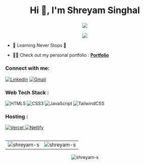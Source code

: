 <h1 align="center">Hi 👋, I'm Shreyam Singhal</h1>
<h3 align="center"> <img src="https://readme-typing-svg.herokuapp.com?font=Fira+Code&pause=1000&color=38F7A2&width=435&lines=An+Aspiring+Frontend+Developer" /> </h3>
<p align="center"><img src="https://readme-typing-svg.herokuapp.com/?font=Mitr&color=FAFF00&size=30&center=true&vCenter=true&lines=Hi%2C+Nice+to+meet+you+!!;I+am+learning+to+code+...;Be+Consistent.+Have+a+good+day+!!"></p>


- 🌱 Learning Never Stops 🚀

<!-- - 💬 Ask me about **Web Development, Java, DBMS, MySQL** -->

- 👨‍💻 Check out my personal portfolio : **<a href="https://personalportfoliowebsitee.netlify.app/" target="_blank">Portfolio</a>**


<h3 align="left">Connect with me:</h3>
<div align="left">
  <a href="https://www.linkedin.com/in/shreyam-singhal-a1422a22b/"><img alt="LinkedIn" src="https://img.shields.io/badge/linkedin-%230077B5.svg?style=for-the-badge&logo=linkedin&logoColor=white"/></a>
  <a href="mailto:shreyamsinghal.student@gmail.com"><img alt="Gmail" src="https://img.shields.io/badge/Gmail-D14836?style=for-the-badge&logo=gmail&logoColor=white"/></a>
   <!-- <a href="https://www.instagram.com/"><img alt="Instagram" src="https://img.shields.io/badge/Instagram-E4405F?style=for-the-badge&logo=instagram&logoColor=white"/></a> -->
  
</div>

<h3 align="left">Web Tech Stack :</h3>
<div align="left">
<img alt="HTML5" src="https://img.shields.io/badge/html5-%23E34F26.svg?style=for-the-badge&logo=html5&logoColor=white"/>
<img alt="CSS3" src="https://img.shields.io/badge/css3-%231572B6.svg?style=for-the-badge&logo=css3&logoColor=white"/> 
<img alt="JavaScript" src="https://img.shields.io/badge/javascript-%23323330.svg?style=for-the-badge&logo=javascript&logoColor=%23F7DF1E"/> 
<!-- <img alt="jQuery" src="https://img.shields.io/badge/jquery-%230769AD.svg?style=for-the-badge&logo=jquery&logoColor=white"/>  -->
<img alt="TailwindCSS" src="https://img.shields.io/badge/Tailwind_CSS-38B2AC?style=for-the-badge&logo=tailwind-css&logoColor=white"/>
<!-- <img alt="Bootstrap" src="https://img.shields.io/badge/bootstrap-%23563D7C.svg?style=for-the-badge&logo=bootstrap&logoColor=white"/> -->
<!-- <img alt="sass" src="https://img.shields.io/badge/Sass-CC6699?style=for-the-badge&logo=sass&logoColor=white"/> -->
<br>
<!-- <img alt="PHP" src="https://img.shields.io/badge/php-%23777BB4.svg?style=for-the-badge&logo=php&logoColor=white"/> -->
<!-- <img alt="NodeJS" src="https://img.shields.io/badge/node.js-%2343853D.svg?style=for-the-badge&logo=node-dot-js&logoColor=white"/> -->
<!-- <img alt="ExpressJS" src="https://img.shields.io/badge/Express.js-000000?style=for-the-badge&logo=express&logoColor=white"/> -->
<!-- <img alt="React" src="https://img.shields.io/badge/react-%2320232a.svg?style=for-the-badge&logo=react&logoColor=%2361DAFB"/> -->
<!-- <img alt="mui" src="https://img.shields.io/badge/Material%20UI-007FFF?style=for-the-badge&logo=mui&logoColor=white"/> -->
<!-- <img alt="chakraui" src="https://img.shields.io/badge/Chakra--UI-319795?style=for-the-badge&logo=chakra-ui&logoColor=white"/> -->
<!-- <img alt="Redux" src="https://img.shields.io/badge/Redux-593D88?style=for-the-badge&logo=redux&logoColor=white"/> -->
<!-- <img alt="NextJS" src="https://img.shields.io/badge/next.js-000000?style=for-the-badge&logo=nextdotjs&logoColor=white"/> -->
<!-- <img alt="sockteio" src="https://img.shields.io/badge/Socket.io-010101?&style=for-the-badge&logo=Socket.io&logoColor=white"/> -->
</div>

<h3 align="left">Hosting :</h3>
<div align="left">
<!--   <img alt="AWS" src="https://img.shields.io/badge/Amazon_AWS-FF9900?style=for-the-badge&logo=amazonaws&logoColor=white"/> -->
  <!-- <img alt="DigitalOcean" src="https://img.shields.io/badge/DigitalOcean-%230167ff.svg?style=for-the-badge&logo=digitalOcean&logoColor=white"/> -->
  <!-- <img alt="Firebase" src="https://img.shields.io/badge/firebase-%23039BE5.svg?style=for-the-badge&logo=firebase"/> -->
  <!-- <img alt="Heroku" src="https://img.shields.io/badge/heroku-%23430098.svg?style=for-the-badge&logo=heroku&logoColor=white"/> -->
  <a href="https://vercel.com/shreyam-singhals-projects"><img alt="Vercel" src="https://img.shields.io/badge/Vercel-000000?style=for-the-badge&logo=vercel&logoColor=white"/>
  <a href="https://app.netlify.com/teams/imshreyam/overview"><img alt="Netlify" src="https://img.shields.io/badge/Netlify-00C7B7?style=for-the-badge&logo=netlify&logoColor=white"/></a>
</div><br/></a>

<table>
  <tr>
    <td><img src="https://github-readme-stats.vercel.app/api/top-langs?username=shreyam-s&show_icons=true&locale=en&layout=compact" alt="shreyam-s" /></td>
    <td><img src="https://github-readme-stats.vercel.app/api?username=shreyam-s&show_icons=true&locale=en" alt="shreyam-s" /></td>
  </tr>
</table>

<div align="center">
<p><img align="center" src="https://github-readme-streak-stats.herokuapp.com/?user=shreyam-s&" alt="shreyam-s" /></p>
  </div>
